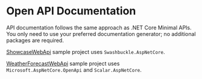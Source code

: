 # Open API Documentation

API documentation follows the same approach as .NET Core Minimal APIs. You only need to use your preferred documentation generator; no additional packages are required.

[ShowcaseWebApi](./samples/ShowcaseWebApi) sample project uses `Swashbuckle.AspNetCore`.

[WeatherForecastWebApi](./samples/WeatherForecastWebApi) sample project uses `Microsoft.AspNetCore.OpenApi` and `Scalar.AspNetCore`. 
